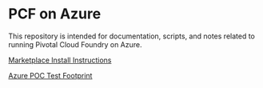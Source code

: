 # PCF on Azure
This repository is intended for documentation, scripts, and notes related to running Pivotal Cloud Foundry on Azure.

[Marketplace Install Instructions](marketplace-install-instructions)

[Azure POC Test Footprint](poc-test-footprint)